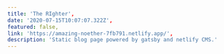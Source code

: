 ```yaml
---
title: 'The RIghter',
date: '2020-07-15T10:07:07.322Z',
featured: false,
link: 'https://amazing-noether-7fb791.netlify.app/',
description: 'Static blog page powered by gatsby and netlify CMS.'
---
```

